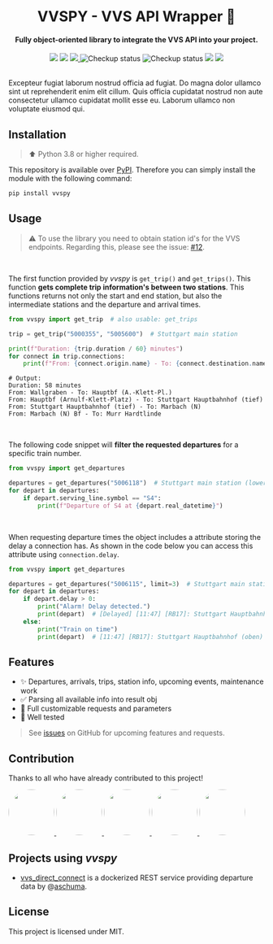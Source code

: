 <h1 align="center">
  VVSPY - VVS API Wrapper 🚆
</h1>

<h4 align="center">
  Fully object-oriented library to integrate the VVS API into your project.
</h4>

<div align="center">
  <img src="https://img.shields.io/pypi/pyversions/vvspy" />
  <img src="https://img.shields.io/pypi/v/vvspy" />
  <a href="https://vvspy.readthedocs.io/en/latest/" target="_blank">
    <img src="https://img.shields.io/readthedocs/vvspy" />
  </a>
  <img src="https://github.com/zaanposni/vvspy/workflows/BasicCheckup/badge.svg" alt="Checkup status"/>
  <img src="https://github.com/zaanposni/vvspy/workflows/Unittests/badge.svg" alt="Checkup status"/>
  <img src="https://img.shields.io/badge/contributions-welcome-brightgreen.svg?style=flat"/>
  <a href="https://github.com/zaanposni/vvspy/blob/master/LICENSE">
    <img src="https://img.shields.io/github/license/zaanposni/vvs.svg"/>
  </a>
</div>
<br>

<!-- TODO: Add description -->

Excepteur fugiat laborum nostrud officia ad fugiat. Do magna dolor ullamco sint ut reprehenderit enim elit cillum. Quis officia cupidatat nostrud non aute consectetur ullamco cupidatat mollit esse eu. Laborum ullamco non voluptate eiusmod qui.

## Installation

> :arrow_up: Python 3.8 or higher required.

This repository is available over [PyPI](https://pypi.org/project/vvspy/). Therefore you can simply install the module with the following command:

```bash
pip install vvspy
```

## Usage

> :warning: To use the library you need to obtain station id's for the VVS endpoints. Regarding this, please see the issue: [#12](https://github.com/zaanposni/vvspy/issues/12#issuecomment-568175314).

<br>

The first function provided by _vvspy_ is `get_trip()` and `get_trips()`. This function **gets complete trip information's between two stations**. This functions returns not only the start and end station, but also the intermediate stations and the departure and arrival times.

```python
from vvspy import get_trip  # also usable: get_trips

trip = get_trip("5000355", "5005600")  # Stuttgart main station

print(f"Duration: {trip.duration / 60} minutes")
for connect in trip.connections:
    print(f"From: {connect.origin.name} - To: {connect.destination.name}")
```

```text
# Output:
Duration: 58 minutes
From: Wallgraben - To: Hauptbf (A.-Klett-Pl.)
From: Hauptbf (Arnulf-Klett-Platz) - To: Stuttgart Hauptbahnhof (tief)
From: Stuttgart Hauptbahnhof (tief) - To: Marbach (N)
From: Marbach (N) Bf - To: Murr Hardtlinde
```

<br>

The following code snippet will **filter the requested departures** for a specific train number.

```python
from vvspy import get_departures

departures = get_departures("5006118")  # Stuttgart main station (lower)
for depart in departures:
    if depart.serving_line.symbol == "S4":
        print(f"Departure of S4 at {depart.real_datetime}")
```

<br>

When requesting departure times the object includes a attribute storing the delay a connection has. As shown in the code below you can access this attribute using `connection.delay`.

```python
from vvspy import get_departures

departures = get_departures("5006115", limit=3)  # Stuttgart main station
for depart in departures:
    if depart.delay > 0:
        print("Alarm! Delay detected.")
        print(depart)  # [Delayed] [11:47] [RB17]: Stuttgart Hauptbahnhof (oben) - Pforzheim Hauptbahnhof
    else:
        print("Train on time")
        print(depart)  # [11:47] [RB17]: Stuttgart Hauptbahnhof (oben) - Pforzheim Hauptbahnhof
```

## Features

- :sparkles: Departures, arrivals, trips, station info, upcoming events, maintenance work
- :white_check_mark: Parsing all available info into result obj
- :wrench: Full customizable requests and parameters
- :test_tube: Well tested

> See [issues](https://github.com/zaanposni/vvspy/issues) on GitHub for upcoming features and requests.

## Contribution

<!-- TODO: Add description on how to contribute -->

Thanks to all who have already contributed to this project!

<!-- TODO: Update the CI badges -->

<div>
  <a href="https://github.com/zaanposni">
    <img src="https://avatars3.githubusercontent.com/u/24491035?s=460&v=4" height=90px, width=90px style="border-radius: 50%" />
  </a>
  <a href="https://github.com/ArPiiX">
    <img src="https://avatars1.githubusercontent.com/u/48033823?s=460&v=4" height=90px, width=90px style="border-radius: 50%" />
  </a>
  <a href="https://github.com/Monkmitrad">
    <img src="https://avatars1.githubusercontent.com/u/33026966?s=460&v=4" height=90px, width=90px style="border-radius: 50%" />
  </a>
  <a href="https://github.com/chrrel">
    <img src="https://avatars.githubusercontent.com/u/7842385?v=4" height=90px, width=90px style="border-radius: 50%" />
  </a>
  <a href="https://github.com/mhorst00">
    <img src="https://avatars.githubusercontent.com/u/36167515?v=4" height=90px, width=90px style="border-radius: 50%" />
  </a>
</div>

## Projects using _vvspy_

- <a href="https://github.com/aschuma/vvs_direct_connect">vvs_direct_connect</a> is a dockerized REST service providing departure data by @[aschuma](https://github.com/aschuma).

## License

This project is licensed under MIT.
